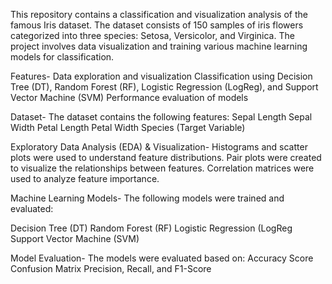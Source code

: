 This repository contains a classification and visualization analysis of the famous Iris dataset. The dataset consists of 150 samples of iris flowers categorized into three species: Setosa, Versicolor, and Virginica. The project involves data visualization and training various machine learning models for classification.

Features-
  Data exploration and visualization
  Classification using Decision Tree (DT), Random Forest (RF), Logistic Regression (LogReg), and Support Vector Machine (SVM)
  Performance evaluation of models

Dataset-
The dataset contains the following features:
  Sepal Length
  Sepal Width
  Petal Length
  Petal Width
  Species (Target Variable)

Exploratory Data Analysis (EDA) & Visualization-
  Histograms and scatter plots were used to understand feature distributions.
  Pair plots were created to visualize the relationships between features.
  Correlation matrices were used to analyze feature importance.

Machine Learning Models-
The following models were trained and evaluated:

  Decision Tree (DT)
  Random Forest (RF)
  Logistic Regression (LogReg
  Support Vector Machine (SVM)
  
Model Evaluation-
The models were evaluated based on:
  Accuracy Score
  Confusion Matrix
  Precision, Recall, and F1-Score

